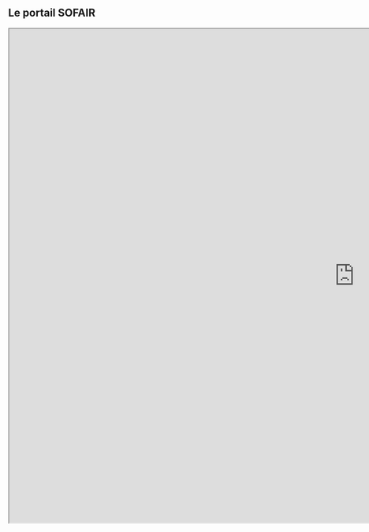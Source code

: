 ## Le portail SOFAIR
<div>
  <iframe id="SoFairPortal"
      title="Le portail SO FAIR"
      width="1400"
      height="1000"
      src="https://geosas.fr/sofair-dev/home">
  </iframe>
</div>
